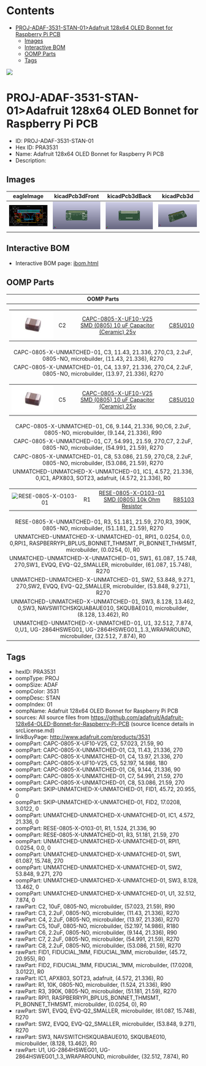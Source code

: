 



Contents
========

* [PROJ-ADAF-3531-STAN-01>Adafruit 128x64 OLED Bonnet for Raspberry Pi PCB](#proj-adaf-3531-stan-01adafruit-128x64-oled-bonnet-for-raspberry-pi-pcb)
	* [Images](#images)
	* [Interactive BOM](#interactive-bom)
	* [OOMP Parts](#oomp-parts)
	* [Tags](#tags)
  
![][im]
# PROJ-ADAF-3531-STAN-01>Adafruit 128x64 OLED Bonnet for Raspberry Pi PCB

- ID: PROJ-ADAF-3531-STAN-01
- Hex ID: PRA3531
- Name: Adafruit 128x64 OLED Bonnet for Raspberry Pi PCB
- Description: 

## Images
  
  

|eagleImage|kicadPcb3dFront|kicadPcb3dBack|kicadPcb3d|
| :---: | :---: | :---: | :---: |
|[![eagleImage](eagleImage_140.png)](eagleImage_600.png)|[![kicadPcb3dFront](kicadPcb3dFront_140.png)](kicadPcb3dFront_600.png)|[![kicadPcb3dBack](kicadPcb3dBack_140.png)](kicadPcb3dBack_600.png)|[![kicadPcb3d](kicadPcb3d_140.png)](kicadPcb3d_600.png)|

## Interactive BOM

- Interactive BOM page: [ibom.html](kicad/bom/ibom.html)

## OOMP Parts
  

|OOMP Parts|
| :---: |
|<table><tr><td>![CAPC-0805-X-UF10-V25](https://raw.githubusercontent.com/oomlout/oomlout_OOMP_parts/main/CAPC-0805-X-UF10-V25/image_140.jpg)</td><td> C2</td><td>[CAPC-0805-X-UF10-V25<br>SMD (0805) 10 uF Capacitor (Ceramic) 25v](https://github.com/oomlout/oomlout_OOMP_parts/tree/main/CAPC-0805-X-UF10-V25/)</td><td>[C85U010](https://github.com/oomlout/oomlout_OOMP_parts/tree/main/CAPC-0805-X-UF10-V25/)</td></tr></table>|
|CAPC-0805-X-UNMATCHED-01, C3, 11.43, 21.336, 270,C3, 2.2uF, 0805-NO, microbuilder, (11.43, 21.336), R270|
|CAPC-0805-X-UNMATCHED-01, C4, 13.97, 21.336, 270,C4, 2.2uF, 0805-NO, microbuilder, (13.97, 21.336), R270|
|<table><tr><td>![CAPC-0805-X-UF10-V25](https://raw.githubusercontent.com/oomlout/oomlout_OOMP_parts/main/CAPC-0805-X-UF10-V25/image_140.jpg)</td><td> C5</td><td>[CAPC-0805-X-UF10-V25<br>SMD (0805) 10 uF Capacitor (Ceramic) 25v](https://github.com/oomlout/oomlout_OOMP_parts/tree/main/CAPC-0805-X-UF10-V25/)</td><td>[C85U010](https://github.com/oomlout/oomlout_OOMP_parts/tree/main/CAPC-0805-X-UF10-V25/)</td></tr></table>|
|CAPC-0805-X-UNMATCHED-01, C6, 9.144, 21.336, 90,C6, 2.2uF, 0805-NO, microbuilder, (9.144, 21.336), R90|
|CAPC-0805-X-UNMATCHED-01, C7, 54.991, 21.59, 270,C7, 2.2uF, 0805-NO, microbuilder, (54.991, 21.59), R270|
|CAPC-0805-X-UNMATCHED-01, C8, 53.086, 21.59, 270,C8, 2.2uF, 0805-NO, microbuilder, (53.086, 21.59), R270|
|UNMATCHED-UNMATCHED-X-UNMATCHED-01, IC1, 4.572, 21.336, 0,IC1, APX803, SOT23, adafruit, (4.572, 21.336), R0|
|<table><tr><td>![RESE-0805-X-O103-01](https://raw.githubusercontent.com/oomlout/oomlout_OOMP_parts/main/RESE-0805-X-O103-01/image_140.jpg)</td><td> R1</td><td>[RESE-0805-X-O103-01<br>SMD (0805) 10k Ohm Resistor](https://github.com/oomlout/oomlout_OOMP_parts/tree/main/RESE-0805-X-O103-01/)</td><td>[R85103](https://github.com/oomlout/oomlout_OOMP_parts/tree/main/RESE-0805-X-O103-01/)</td></tr></table>|
|RESE-0805-X-UNMATCHED-01, R3, 51.181, 21.59, 270,R3, 390K, 0805-NO, microbuilder, (51.181, 21.59), R270|
|UNMATCHED-UNMATCHED-X-UNMATCHED-01, RPI1, 0.0254, 0.0, 0,RPI1, RASPBERRYPI_BPLUS_BONNET_THMSMT, PI_BONNET_THMSMT, microbuilder, (0.0254, 0), R0|
|UNMATCHED-UNMATCHED-X-UNMATCHED-01, SW1, 61.087, 15.748, 270,SW1, EVQQ, EVQ-Q2_SMALLER, microbuilder, (61.087, 15.748), R270|
|UNMATCHED-UNMATCHED-X-UNMATCHED-01, SW2, 53.848, 9.271, 270,SW2, EVQQ, EVQ-Q2_SMALLER, microbuilder, (53.848, 9.271), R270|
|UNMATCHED-UNMATCHED-X-UNMATCHED-01, SW3, 8.128, 13.462, 0,SW3, NAVSWITCHSKQUABAUE010, SKQUBAE010, microbuilder, (8.128, 13.462), R0|
|UNMATCHED-UNMATCHED-X-UNMATCHED-01, U1, 32.512, 7.874, 0,U1, UG-2864HSWEG01, UG-2864HSWEG01_1.3_WRAPAROUND, microbuilder, (32.512, 7.874), R0|

## Tags

- hexID: PRA3531
- oompType: PROJ
- oompSize: ADAF
- oompColor: 3531
- oompDesc: STAN
- oompIndex: 01
- oompName: Adafruit 128x64 OLED Bonnet for Raspberry Pi PCB
- sources: All source files from https://github.com/adafruit/Adafruit-128x64-OLED-Bonnet-for-Raspberry-Pi-PCB (source licence details in srcLicense.md)
- linkBuyPage: http://www.adafruit.com/products/3531
- oompPart: CAPC-0805-X-UF10-V25, C2, 57.023, 21.59, 90
- oompPart: CAPC-0805-X-UNMATCHED-01, C3, 11.43, 21.336, 270
- oompPart: CAPC-0805-X-UNMATCHED-01, C4, 13.97, 21.336, 270
- oompPart: CAPC-0805-X-UF10-V25, C5, 52.197, 14.986, 180
- oompPart: CAPC-0805-X-UNMATCHED-01, C6, 9.144, 21.336, 90
- oompPart: CAPC-0805-X-UNMATCHED-01, C7, 54.991, 21.59, 270
- oompPart: CAPC-0805-X-UNMATCHED-01, C8, 53.086, 21.59, 270
- oompPart: SKIP-UNMATCHED-X-UNMATCHED-01, FID1, 45.72, 20.955, 0
- oompPart: SKIP-UNMATCHED-X-UNMATCHED-01, FID2, 17.0208, 3.0122, 0
- oompPart: UNMATCHED-UNMATCHED-X-UNMATCHED-01, IC1, 4.572, 21.336, 0
- oompPart: RESE-0805-X-O103-01, R1, 1.524, 21.336, 90
- oompPart: RESE-0805-X-UNMATCHED-01, R3, 51.181, 21.59, 270
- oompPart: UNMATCHED-UNMATCHED-X-UNMATCHED-01, RPI1, 0.0254, 0.0, 0
- oompPart: UNMATCHED-UNMATCHED-X-UNMATCHED-01, SW1, 61.087, 15.748, 270
- oompPart: UNMATCHED-UNMATCHED-X-UNMATCHED-01, SW2, 53.848, 9.271, 270
- oompPart: UNMATCHED-UNMATCHED-X-UNMATCHED-01, SW3, 8.128, 13.462, 0
- oompPart: UNMATCHED-UNMATCHED-X-UNMATCHED-01, U1, 32.512, 7.874, 0
- rawPart: C2, 10uF, 0805-NO, microbuilder, (57.023, 21.59), R90
- rawPart: C3, 2.2uF, 0805-NO, microbuilder, (11.43, 21.336), R270
- rawPart: C4, 2.2uF, 0805-NO, microbuilder, (13.97, 21.336), R270
- rawPart: C5, 10uF, 0805-NO, microbuilder, (52.197, 14.986), R180
- rawPart: C6, 2.2uF, 0805-NO, microbuilder, (9.144, 21.336), R90
- rawPart: C7, 2.2uF, 0805-NO, microbuilder, (54.991, 21.59), R270
- rawPart: C8, 2.2uF, 0805-NO, microbuilder, (53.086, 21.59), R270
- rawPart: FID1, FIDUCIAL_1MM, FIDUCIAL_1MM, microbuilder, (45.72, 20.955), R0
- rawPart: FID2, FIDUCIAL_1MM, FIDUCIAL_1MM, microbuilder, (17.0208, 3.0122), R0
- rawPart: IC1, APX803, SOT23, adafruit, (4.572, 21.336), R0
- rawPart: R1, 10K, 0805-NO, microbuilder, (1.524, 21.336), R90
- rawPart: R3, 390K, 0805-NO, microbuilder, (51.181, 21.59), R270
- rawPart: RPI1, RASPBERRYPI_BPLUS_BONNET_THMSMT, PI_BONNET_THMSMT, microbuilder, (0.0254, 0), R0
- rawPart: SW1, EVQQ, EVQ-Q2_SMALLER, microbuilder, (61.087, 15.748), R270
- rawPart: SW2, EVQQ, EVQ-Q2_SMALLER, microbuilder, (53.848, 9.271), R270
- rawPart: SW3, NAVSWITCHSKQUABAUE010, SKQUBAE010, microbuilder, (8.128, 13.462), R0
- rawPart: U1, UG-2864HSWEG01, UG-2864HSWEG01_1.3_WRAPAROUND, microbuilder, (32.512, 7.874), R0



[im]: kicadPcb3d_450.png
